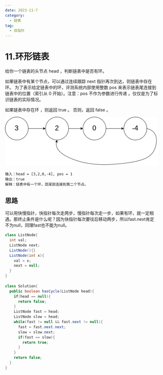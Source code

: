 ```yaml
---
date: 2023-11-7
category:
  - 链表
tag:
  - 双指针
---
```


# 11.环形链表

给你一个链表的头节点 head ，判断链表中是否有环。

如果链表中有某个节点，可以通过连续跟踪 next 指针再次到达，则链表中存在环。 为了表示给定链表中的环，评测系统内部使用整数 pos 来表示链表尾连接到链表中的位置（索引从 0 开始）。注意：pos 不作为参数进行传递 。仅仅是为了标识链表的实际情况。

如果链表中存在环 ，则返回 true 。 否则，返回 false 。

![](image-4.png)

```
输入：head = [3,2,0,-4], pos = 1
输出：true
解释：链表中有一个环，其尾部连接到第二个节点。
```

## 思路

可以用快慢指针，快指针每次走两步，慢指针每次走一步，如果有环，就一定相遇。那终止条件是什么呢？因为快指针每次要往后移动两步，所以fast.next肯定不为null，同理fast也不能为null。

```java
class ListNode{
  int val;
  ListNode next;
  ListNode(){}
  ListNode(int x){
    val = x;
    next = null;
  }
}

class Solution{
  public boolean hasCycle(ListNode head){
    if(head == null){
      return false;
    }
    ListNode fast = head;
    ListNode slow = head;
    while(fast != null && fast.next != null){
      fast = fast.next.next;
      slow = slow.next;
      if(fast == slow){
        return true;
      }
    }
    return false;
  }
}
```